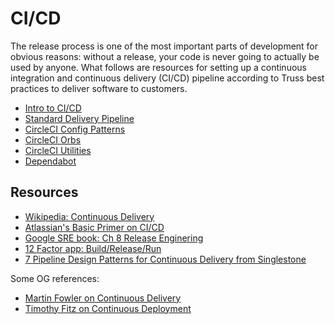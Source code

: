 # CI/CD

The release process is one of the most important parts of development
for obvious reasons: without a release, your code is never going to
actually be used by anyone. What follows are resources for setting
up a continuous integration and continuous delivery (CI/CD) pipeline
according to Truss best practices to deliver software to customers.

- [Intro to CI/CD](intro.md)
- [Standard Delivery Pipeline](delivery-pipeline.md)
- [CircleCI Config Patterns](circleci-patterns.md)
- [CircleCI Orbs](circleci-orbs.md)
- [CircleCI Utilities](circleci-utilities.md)
- [Dependabot](dependabot.md)

## Resources

- [Wikipedia: Continuous Delivery](https://en.wikipedia.org/wiki/Continuous_delivery)
- [Atlassian's Basic Primer on CI/CD](https://www.atlassian.com/continuous-delivery/principles/continuous-integration-vs-delivery-vs-deployment)
- [Google SRE book: Ch 8 Release Enginering](https://landing.google.com/sre/sre-book/chapters/release-engineering/)
- [12 Factor app: Build/Release/Run](https://12factor.net/build-release-run)
- [7 Pipeline Design Patterns for Continuous Delivery from Singlestone](https://www.singlestoneconsulting.com/blog/7-pipeline-design-patterns-for-continuous-delivery/)

Some OG references:

- [Martin Fowler on Continuous Delivery](https://martinfowler.com/bliki/ContinuousDelivery.html)
- [Timothy Fitz on Continuous Deployment](http://timothyfitz.com/2009/02/08/continuous-deployment/)
